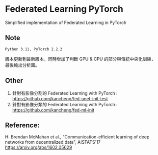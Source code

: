 # Federated Learning PyTorch
Simplified implementation of Federated Learning in PyTorch

## Note

```
Python 3.11, PyTorch 2.2.2
```

版本更新到最新版本，同時增加了判斷 GPU & CPU 的部分與傳統中央化訓練，最後輸出分析圖。

## Other

1. 針對有影像分割的 Federated Learning with PyTorch : https://github.com/kancheng/fed-unet-init-test
2. 針對有影像分類的 Federated Learning with PyTorch : https://github.com/kancheng/fed-ml-init

## Reference:

H. Brendan McMahan et al., "Communication-efficient learning of deep networks from decentralized data", AISTATS'17
https://arxiv.org/abs/1602.05629
